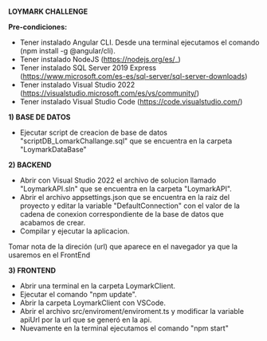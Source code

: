 <b>LOYMARK CHALLENGE</b>

<b>Pre-condiciones:</b>
* Tener instalado Angular CLI. Desde una terminal ejecutamos el comando (npm install -g @angular/cli).
* Tener instalado NodeJS (https://nodejs.org/es/_)
* Tener instalado SQL Server 2019 Express (https://www.microsoft.com/es-es/sql-server/sql-server-downloads)
* Tener instalado Visual Studio 2022  (https://visualstudio.microsoft.com/es/vs/community/)
* Tener instalado Visual Studio Code (https://code.visualstudio.com/)

<b>1) BASE DE DATOS</b>

* Ejecutar script de creacion de base de datos "scriptDB_LomarkChallange.sql" que se encuentra en la carpeta "LoymarkDataBase"

<b>2) BACKEND</b>

* Abrir con Visual Studio 2022 el archivo de solucion llamado "LoymarkAPI.sln" que se encuentra en la carpeta "LoymarkAPI".
* Abrir el archivo appsettings.json que se encuentra en la raiz del proyecto y editar la variable "DefaultConnection" con el valor de la cadena de conexion correspondiente de la base de datos que acabamos de crear.
* Compilar y ejecutar la aplicacion.

Tomar nota de la direción (url) que aparece en el navegador ya que la usaremos en el FrontEnd

<b>3) FRONTEND</b>

* Abrir una terminal en la carpeta LoymarkClient.
* Ejecutar el comando "npm update".
* Abrir la carpeta LoymarkClient con VSCode.
* Abrir el archivo src/enviroment/enviroment.ts y modificar la variable apiUrl por la url que se generó en la api.
* Nuevamente en la terminal ejecutamos el comando "npm start"
